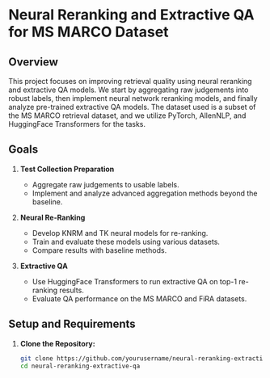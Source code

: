 # Neural Reranking and Extractive QA for MS MARCO Dataset

## Overview
This project focuses on improving retrieval quality using neural reranking and extractive QA models. We start by aggregating raw judgements into robust labels, then implement neural network reranking models, and finally analyze pre-trained extractive QA models. The dataset used is a subset of the MS MARCO retrieval dataset, and we utilize PyTorch, AllenNLP, and HuggingFace Transformers for the tasks.

## Goals
1. **Test Collection Preparation**
   - Aggregate raw judgements to usable labels.
   - Implement and analyze advanced aggregation methods beyond the baseline.

2. **Neural Re-Ranking**
   - Develop KNRM and TK neural models for re-ranking.
   - Train and evaluate these models using various datasets.
   - Compare results with baseline methods.

3. **Extractive QA**
   - Use HuggingFace Transformers to run extractive QA on top-1 re-ranking results.
   - Evaluate QA performance on the MS MARCO and FiRA datasets.

## Setup and Requirements
1. **Clone the Repository:**
   ```bash
   git clone https://github.com/yourusername/neural-reranking-extractive-qa.git
   cd neural-reranking-extractive-qa
